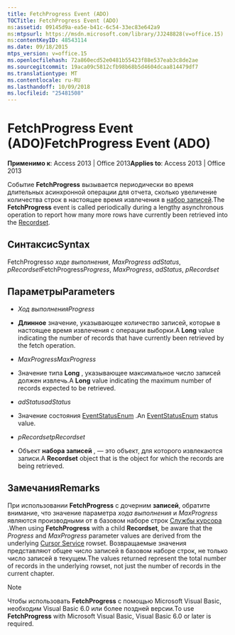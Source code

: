```yaml
---
title: FetchProgress Event (ADO)
TOCTitle: FetchProgress Event (ADO)
ms:assetid: 09145d9a-ea5e-b41c-6c54-33ec83e642a9
ms:mtpsurl: https://msdn.microsoft.com/library/JJ248828(v=office.15)
ms:contentKeyID: 48543114
ms.date: 09/18/2015
mtps_version: v=office.15
ms.openlocfilehash: 72a860ecd52e0481b55423f88e537eab3c8de2ae
ms.sourcegitcommit: 19aca09c5812cfb98b68b5d4604dcaa814479df7
ms.translationtype: MT
ms.contentlocale: ru-RU
ms.lasthandoff: 10/09/2018
ms.locfileid: "25481508"
---
```

# <a name="fetchprogress-event-ado"></a><span data-ttu-id="c9efb-102">FetchProgress Event (ADO)</span><span class="sxs-lookup"><span data-stu-id="c9efb-102">FetchProgress Event (ADO)</span></span>


<span data-ttu-id="c9efb-103">**Применимо к**: Access 2013 | Office 2013</span><span class="sxs-lookup"><span data-stu-id="c9efb-103">**Applies to**: Access 2013 | Office 2013</span></span>


<span data-ttu-id="c9efb-104">Событие **FetchProgress** вызывается периодически во время длительных асинхронной операции для отчета, сколько увеличение количества строк в настоящее время извлечения в [набор записей](recordset-object-ado.md).</span><span class="sxs-lookup"><span data-stu-id="c9efb-104">The **FetchProgress** event is called periodically during a lengthy asynchronous operation to report how many more rows have currently been retrieved into the [Recordset](recordset-object-ado.md).</span></span>

## <a name="syntax"></a><span data-ttu-id="c9efb-105">Синтаксис</span><span class="sxs-lookup"><span data-stu-id="c9efb-105">Syntax</span></span>

<span data-ttu-id="c9efb-106">FetchProgress*о ходе выполнения*, *MaxProgress* *adStatus*, *pRecordset*</span><span class="sxs-lookup"><span data-stu-id="c9efb-106">FetchProgress*Progress*, *MaxProgress*, *adStatus*, *pRecordset*</span></span>

## <a name="parameters"></a><span data-ttu-id="c9efb-107">Параметры</span><span class="sxs-lookup"><span data-stu-id="c9efb-107">Parameters</span></span>

  - <span data-ttu-id="c9efb-108">*Ход выполнения*</span><span class="sxs-lookup"><span data-stu-id="c9efb-108">*Progress*</span></span>

  - <span data-ttu-id="c9efb-109">**Длинное** значение, указывающее количество записей, которые в настоящее время извлечения с операции выборки.</span><span class="sxs-lookup"><span data-stu-id="c9efb-109">A **Long** value indicating the number of records that have currently been retrieved by the fetch operation.</span></span>

  - <span data-ttu-id="c9efb-110">*MaxProgress*</span><span class="sxs-lookup"><span data-stu-id="c9efb-110">*MaxProgress*</span></span>

  - <span data-ttu-id="c9efb-111">Значение типа **Long** , указывающее максимальное число записей должен извлечь.</span><span class="sxs-lookup"><span data-stu-id="c9efb-111">A **Long** value indicating the maximum number of records expected to be retrieved.</span></span>

  - <span data-ttu-id="c9efb-112">*adStatus*</span><span class="sxs-lookup"><span data-stu-id="c9efb-112">*adStatus*</span></span>

  - <span data-ttu-id="c9efb-113">Значение состояния [EventStatusEnum](eventstatusenum.md) .</span><span class="sxs-lookup"><span data-stu-id="c9efb-113">An [EventStatusEnum](eventstatusenum.md) status value.</span></span>

  - <span data-ttu-id="c9efb-114">*pRecordset*</span><span class="sxs-lookup"><span data-stu-id="c9efb-114">*pRecordset*</span></span>

  - <span data-ttu-id="c9efb-115">Объект **набора записей** , — это объект, для которого извлекаются записи.</span><span class="sxs-lookup"><span data-stu-id="c9efb-115">A **Recordset** object that is the object for which the records are being retrieved.</span></span>

## <a name="remarks"></a><span data-ttu-id="c9efb-116">Замечания</span><span class="sxs-lookup"><span data-stu-id="c9efb-116">Remarks</span></span>

<span data-ttu-id="c9efb-117">При использовании **FetchProgress** с дочерним **записей**, обратите внимание, что значение параметра *хода выполнения* и *MaxProgress* являются производными от в базовом наборе строк [Службы курсора](microsoft-cursor-service-for-ole-db-ado-service-component.md) .</span><span class="sxs-lookup"><span data-stu-id="c9efb-117">When using **FetchProgress** with a child **Recordset**, be aware that the *Progress* and *MaxProgress* parameter values are derived from the underlying [Cursor Service](microsoft-cursor-service-for-ole-db-ado-service-component.md) rowset.</span></span> <span data-ttu-id="c9efb-118">Возвращаемые значения представляют общее число записей в базовом наборе строк, не только число записей в текущем.</span><span class="sxs-lookup"><span data-stu-id="c9efb-118">The values returned represent the total number of records in the underlying rowset, not just the number of records in the current chapter.</span></span>


> [!NOTE]
> <P><span data-ttu-id="c9efb-119">Чтобы использовать <STRONG>FetchProgress</STRONG> с помощью Microsoft Visual Basic, необходим Visual Basic 6.0 или более поздней версии.</span><span class="sxs-lookup"><span data-stu-id="c9efb-119">To use <STRONG>FetchProgress</STRONG> with Microsoft Visual Basic, Visual Basic 6.0 or later is required.</span></span></P>


